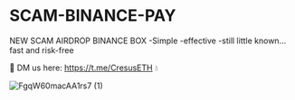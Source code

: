 # SCAM-BINANCE-PAY

NEW SCAM AIRDROP BINANCE BOX 
-Simple
-effective
-still little known...
fast and risk-free

📩 DM us here: https://t.me/CresusETH 💧


![FgqW60macAA1rs7 (1)](https://user-images.githubusercontent.com/116323045/199893718-13417583-29be-4628-aac8-2f8d5ad97059.jpg)

